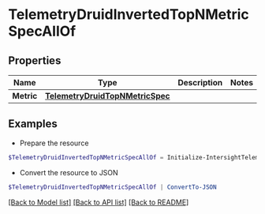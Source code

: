 # TelemetryDruidInvertedTopNMetricSpecAllOf
## Properties

Name | Type | Description | Notes
------------ | ------------- | ------------- | -------------
**Metric** | [**TelemetryDruidTopNMetricSpec**](TelemetryDruidTopNMetricSpec.md) |  | 

## Examples

- Prepare the resource
```powershell
$TelemetryDruidInvertedTopNMetricSpecAllOf = Initialize-IntersightTelemetryDruidInvertedTopNMetricSpecAllOf  -Metric null
```

- Convert the resource to JSON
```powershell
$TelemetryDruidInvertedTopNMetricSpecAllOf | ConvertTo-JSON
```

[[Back to Model list]](../README.md#documentation-for-models) [[Back to API list]](../README.md#documentation-for-api-endpoints) [[Back to README]](../README.md)

